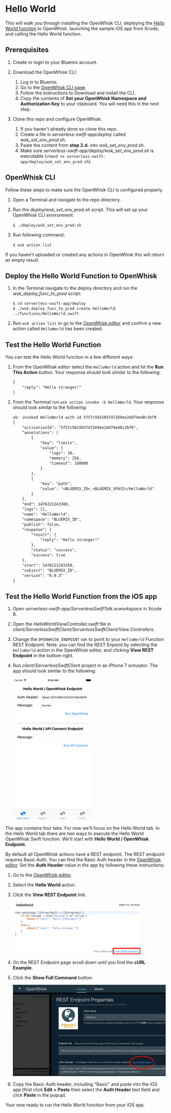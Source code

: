 # Hello World

This will walk you through installing the OpenWhisk CLI, deploying the [Hello World function](https://github.com/ibm-cds-labs/serverless-swift-app/blob/master/functions/HelloWorld.swift)
to OpenWhisk, launching the sample iOS app from Xcode, and calling the Hello World function.

## Prerequisites

1. Create or login to your Bluemix account.

2. Download the OpenWhisk CLI:
    1. Log in to Bluemix.
    2. Go to the [OpenWhisk CLI page](https://new-console.ng.bluemix.net/openwhisk/cli).
    3. Follow the instructions to Download and install the CLI.
    4. Copy the contents of **Set your OpenWhisk Namespace and Authorization Key** to your clipboard. You will need this in the next step.

3. Clone this repo and configure OpenWhisk:
    1. If you haven't already done so clone this repo.
	2. Create a file in *serverless-swift-app/deploy* called *wsk_set_env_prod.sh*.
	3. Paste the content from **step 2.d.** into *wsk_set_env_prod.sh*.
	4. Make sure *serverless-swift-app/deploy/wsk_set_env_prod.sh* is executable (`chmod +x serverless-swift-app/deploy/wsk_set_env_prod.sh`).

## OpenWhisk CLI

Follow these steps to make sure the OpenWhisk CLI is configured properly.

1. Open a Terminal and navigate to the repo directory.
2. Run the *deploy/wsk_set_env_prod.sh* script. This will set up your OpenWhisk CLI environment:

    `$ ./deploy/wsk_set_env_prod.sh`

3. Run following command:

    `$ wsk action list`

If you haven't uploaded or created any actions in OpenWhisk this will return an empty result.

## Deploy the Hello World Function to OpenWhisk

1. In the Terminal navigate to the deploy directory and run the *wsk_deploy_func_to_prod* script:

    ```
    $ cd serverless-swift-app/deploy
    $ ./wsk_deploy_func_to_prod create HelloWorld ../functions/HelloWorld.swift
    ```

2. Run `wsk action list` or go to the [OpenWhisk editor](https://new-console.ng.bluemix.net/openwhisk/editor) and confirm a new action called `HelloWorld` has been created.

## Test the Hello World Function

You can test the Hello World function in a few different ways:

1. From the OpenWhisk editor select the `HelloWorld` action and hit the **Run This Action** button. Your response should look similar to the following:

    ```
    {
        "reply": "Hello stranger!"
    }
    ```
2. From the Terminal run `wsk action invoke -b HelloWorld`. Your response should look similar to the following:


    ```
    ok: invoked HelloWorld with id 5f57c501503747269ee2dd74ed0c2bf0
    {
        "activationId": "5f57c501503747269ee2dd74ed0c2bf0",
        "annotations": [
            {
                "key": "limits",
                "value": {
                    "logs": 10,
                    "memory": 256,
                    "timeout": 180000
                }
            },
            {
                "key": "path",
                "value": "<BLUEMIX_ID>_<BLUEMIX_SPACE>/HelloWorld"
            }
        ],
        "end": 1476221243388,
        "logs": [],
        "name": "HelloWorld",
        "namespace": "BLUEMIX_ID",
        "publish": false,
        "response": {
            "result": {
                "reply": "Hello stranger!"
            },
            "status": "success",
            "success": true
        },
        "start": 1476221243350,
        "subject": "BLUEMIX_ID",
        "version": "0.0.3"
    }
    ```

## Test the Hello World Function from the iOS app

1. Open *serverless-swift-app/ServerlessSwiftTalk.xcworkspace* in Xcode 8.
2. Open the *HelloWorldViewController.swift* file in *client/ServerlessSwiftClient/ServerlessSwiftClient/View Controllers*.
3. Change the `OPENWHISK_ENDPOINT` var to point to your `HelloWorld` Function REST Endpoint.
Note: you can find the REST Enpoint by selecting the `HelloWorld` action in the OpenWhisk editor, and clicking **View REST Endpoint** in the bottom right.
4. Run *client/ServerlessSwiftClient* project in an iPhone 7 simulator. The app should look similar to the following:

    ![Hello World](ios_sim_helloworld1.png?raw=true)

The app contains four tabs. For now we'll focus on the Hello World tab. In the Hello World tab there are two ways
to execute the Hello World OpenWhisk Swift function. We'll start with **Hello World / OpenWhisk Endpoint**.

By default all OpenWhisk actions have a REST endpoint. The REST endpoint requires Basic Auth.
You can find the Basic Auth header in the [OpenWhisk editor](https://new-console.ng.bluemix.net/openwhisk/editor).
Set the **Auth Header** value in the app by following these instructions:

1. Go to the [OpenWhisk editor](https://new-console.ng.bluemix.net/openwhisk/editor).
2. Select the **Hello World** action.
3. Click the **View REST Endpoint** link:

    ![Hello World Function](wsk_editor1.png?raw=true)

4. On the REST Endpoint page scroll down until you find the **cURL Example**.
5. Click the **Show Full Command** button:

    ![Hello World REST Endpoint](wsk_editor2.png?raw=true)

6. Copy the Basic Auth header, including "Basic" and paste into the iOS app (first click **Edit > Paste** then select the **Auth Header** text field and click **Paste** in the popup).

Your now ready to run the Hello World function from your iOS app. 


